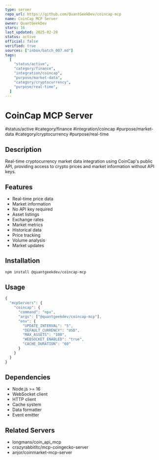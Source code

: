 ```yaml
---
type: server
repo_url: https://github.com/QuantGeekDev/coincap-mcp
name: CoinCap MCP Server
owner: QuantGeekDev
stars: 16
last_updated: 2025-02-28
status: active
official: false
verified: true
sources: ["inbox/batch_007.md"]
tags:
  [
    "status/active",
    "category/finance",
    "integration/coincap",
    "purpose/market-data",
    "category/cryptocurrency",
    "purpose/real-time",
  ]
---
```


# CoinCap MCP Server

#status/active #category/finance #integration/coincap #purpose/market-data #category/cryptocurrency #purpose/real-time

## Description

Real-time cryptocurrency market data integration using CoinCap's public API, providing access to crypto prices and market information without API keys.

## Features

- Real-time price data
- Market information
- No API key required
- Asset listings
- Exchange rates
- Market metrics
- Historical data
- Price tracking
- Volume analysis
- Market updates

## Installation

```bash
npm install @quantgeekdev/coincap-mcp
```

## Usage

```javascript
{
  "mcpServers": {
    "coincap": {
      "command": "npx",
      "args": ["@quantgeekdev/coincap-mcp"],
      "env": {
        "UPDATE_INTERVAL": "5",
        "DEFAULT_CURRENCY": "USD",
        "MAX_ASSETS": "100",
        "WEBSOCKET_ENABLED": "true",
        "CACHE_DURATION": "60"
      }
    }
  }
}
```

## Dependencies

- Node.js >= 16
- WebSocket client
- HTTP client
- Cache system
- Data formatter
- Event emitter

## Related Servers

- longmans/coin_api_mcp
- crazyrabbitltc/mcp-coingecko-server
- anjor/coinmarket-mcp-server

